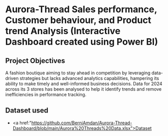 # Aurora-Thread Sales performance, Customer behaviour, and Product trend Analysis (Interactive Dashboard created using Power BI)
## Project Objectives
A fashion boutique aiming to stay ahead in competition by leveraging data-driven strategies but lacks advanced analytics capabilities, hampering its ability to make timely and well-informed business decisions. Data for 2024 across its 3 stores has been analysed to help it identify trends and remove inefficiencies in performance tracking.

## Dataset used
- <a href:"https://github.com/BerniAmdan/Aurora-Thread-Dashboard/blob/main/Aurora%20Threads%20Data.xlsx">Dataset<a/>

